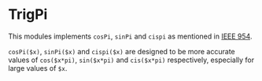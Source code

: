TrigPi
======

This modules implements `cosPi`, `sinPi` and `cispi` as mentioned in [IEEE
954](https://www.csee.umbc.edu/~tsimo1/CMSC455/IEEE-754-2008.pdf).

`cosPi($x)`, `sinPi($x)` and `cispi($x)`
are designed to be more accurate values of
`cos($x*pi)`, `sin($x*pi)` and `cis($x*pi)` respectively,
especially for large values of `$x`.
